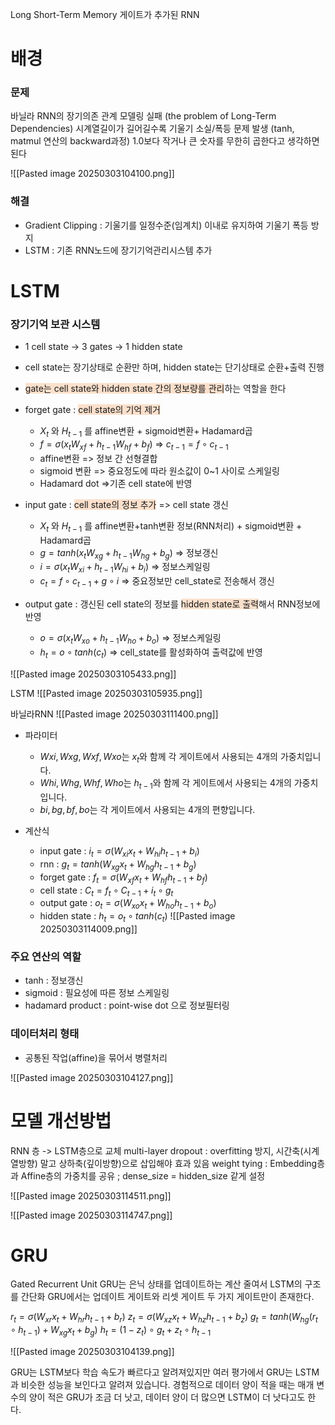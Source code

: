 
Long Short-Term Memory
게이트가 추가된 RNN
# 배경

### 문제
바닐라 RNN의 장기의존 관계 모델링 실패 (the problem of Long-Term Dependencies)
시계열길이가 길어길수록 기울기 소실/폭등 문제 발생 (tanh, matmul 연산의 backward과정)
1.0보다 작거나 큰 숫자를 무한히 곱한다고 생각하면 된다


![[Pasted image 20250303104100.png]]
### 해결
- Gradient Clipping : 기울기를 일정수준(임계치) 이내로 유지하여 기울기 폭등 방지
- LSTM : 기존 RNN노드에 장기기억관리시스템 추가


# LSTM

### 장기기억 보관 시스템  
- 1 cell state -> 3 gates -> 1 hidden state
-  cell state는 장기상태로 순환만 하며, hidden state는 단기상태로 순환+출력 진행
- <span style="background:rgba(240, 107, 5, 0.2)">gate는 cell state와 hidden state 간의 정보량를 관리</span>하는 역할을 한다
- forget gate : <span style="background:rgba(240, 107, 5, 0.2)">cell state의 기억 제거</span>
	- $X_{t}$ 와 $H_{t-1}$ 를 affine변환 + sigmoid변환+ Hadamard곱
	- $f=\sigma(x_{t}W_{xf}+h_{t-1}W_{hf}+b_{f})$ => $c_{t-1}=f∘c_{t-1}$
	- affine변환 => 정보 간 선형결합
	- sigmoid 변환 => 중요정도에 따라 원소값이 0~1 사이로 스케일링
	- Hadamard dot =>기존 cell state에 반영

- input gate : <span style="background:rgba(240, 107, 5, 0.2)">cell state의 정보 추가</span> => cell state 갱신
	- $X_{t}$ 와 $H_{t-1}$ 를 affine변환+tanh변환 정보(RNN처리) + sigmoid변환 + Hadamard곱
	- $g=tanh(x_{t}W_{xg}+h_{t-1}W_{hg}+b_{g})$ => 정보갱신
	- $i=\sigma(x_{t}W_{xi}+h_{t-1}W_{hi}+b_{i})$ => 정보스케일링
	- $c_t = f∘c_{t-1}+g∘i$ => 중요정보만 cell_state로 전송해서 갱신
- output gate : 갱신된 cell state의 정보를 <span style="background:rgba(240, 107, 5, 0.2)">hidden state로 출력</span>해서 RNN정보에 반영
	- $o=\sigma(x_{t}W_{xo}+h_{t-1}W_{ho}+b_{o})$ => 정보스케일링
	- $h_t = o∘tanh(c_{t})$ => cell_state를 활성화하여 출력값에 반영


![[Pasted image 20250303105433.png]]

LSTM
![[Pasted image 20250303105935.png]]

바닐라RNN
![[Pasted image 20250303111400.png]]

- 파라미터
	-  $Wxi,Wxg,Wxf,Wxo$는 $x_t$와 함께 각 게이트에서 사용되는 4개의 가중치입니다.
	- $Whi,Whg,Whf,Who$는 $h_{t−1}$와 함께 각 게이트에서 사용되는 4개의 가중치입니다.
	- $bi,bg,bf,bo$는 각 게이트에서 사용되는 4개의 편향입니다.
 
 - 계산식
	 - input gate : $i_{t}=σ(W_{xi}x_{t}+W_{hi}h_{t-1}+b_{i})$
	- rnn :  $g_{t}=tanh(W_{xg}x_{t}+W_{hg}h_{t-1}+b_{g})$
	- forget gate : $f_{t}=σ(W_{xf}x_{t}+W_{hf}h_{t-1}+b_{f})$
	- cell state : $C_{t}=f_{t}∘C_{t-1}+i_{t}∘g_{t}$
	- output gate  : $o_{t}=σ(W_{xo}x_{t}+W_{ho}h_{t-1}+b_{o})$
	- hidden state : $h_{t}=o_{t}∘tanh(c_{t})$
![[Pasted image 20250303114009.png]]
### 주요 연산의 역할
- tanh : 정보갱신
- sigmoid : 필요성에 따른 정보 스케일링
- hadamard product : point-wise dot 으로 정보필터링


### 데이터처리 형태
- 공통된 작업(affine)을 묶어서 병렬처리


![[Pasted image 20250303104127.png]]






# 모델 개선방법

RNN 층 -> LSTM층으로 교체
multi-layer
dropout : overfitting 방지, 시간축(시계열방향) 말고 상하축(깊이방향)으로 삽입해야 효과 있음
weight tying : Embedding층과 Affine층의 가중치를 공유 ; dense_size = hidden_size 같게 설정


![[Pasted image 20250303114511.png]]


![[Pasted image 20250303114747.png]]

# GRU 

Gated Recurrent Unit
GRU는 은닉 상태를 업데이트하는 계산 줄여서 LSTM의 구조를 간단화
GRU에서는 업데이트 게이트와 리셋 게이트 두 가지 게이트만이 존재한다. 

$r_{t}=σ(W_{xr}x_{t}+W_{hr}h_{t-1}+b_{r})$
$z_{t}=σ(W_{xz}x_{t}+W_{hz}h_{t-1}+b_{z})$
$g_{t}=tanh(W_{hg}(r_{t}∘h_{t-1})+W_{xg}x_{t}+b_{g})$
$h_{t}=(1-z_{t})∘g_{t}+z_{t}∘h_{t-1}$

![[Pasted image 20250303104139.png]]


GRU는 LSTM보다 학습 속도가 빠르다고 알려져있지만 여러 평가에서 GRU는 LSTM과 비슷한 성능을 보인다고 알려져 있습니다. 경험적으로 데이터 양이 적을 때는 매개 변수의 양이 적은 GRU가 조금 더 낫고, 데이터 양이 더 많으면 LSTM이 더 낫다고도 한다.
